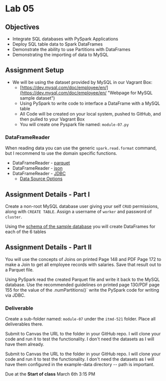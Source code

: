 # Lab 05

## Objectives

- Integrate SQL databases with PySpark Applications
- Deploy SQL table data to Spark DataFrames
- Demonstrate the ability to use Partitions with DataFrames
- Demonstrating the importing of data to MySQL

## Assignment Setup

- We will be using the dataset provided by MySQL in our Vagrant Box:
  - [https://dev.mysql.com/doc/employee/en/](https://dev.mysql.com/doc/employee/en/ "Webpage for MySQL sample dataset")
  - Using PySpark to write code to interface a DataFrame with a MySQL table
  - All Code will be created on your local system, pushed to GitHub, and then pulled to your Vagrant Box
  - You will create one Pyspark file named: `module-07.py`
 
### DataFrameReader

When reading data you can use the generic `spark.read.format` command, but I recommend to use the domain specific functions.

* DataFrameReader - [parquet](https://spark.apache.org/docs/3.2.0/api/python/reference/api/pyspark.sql.DataFrameReader.parquet.html "webpage for pyspark api parquet")
* DataFrameReader - [json](https://spark.apache.org/docs/3.2.0/api/python/reference/api/pyspark.sql.DataFrameReader.json.html "webpage for pyspark api json")
* DataFrameReader - [JDBC](https://spark.apache.org/docs/latest/api/python/reference/pyspark.sql/api/pyspark.sql.DataFrameReader.jdbc.html "Webpage for pyspark API JDBC")
  * [Data Source Options](https://spark.apache.org/docs/latest/sql-data-sources-jdbc.html#data-source-option "webpage for Pyspark API JDBC dataframe reader data source options")

## Assignment Details - Part I

Create a non-root MySQL database user giving your self `CRUD` permissions, along with `CREATE TABLE`. Assign a username of `worker` and password of `cluster`. 

Using the [schema of the sample database](https://dev.mysql.com/doc/employee/en/sakila-structure.html "webpage with MySQL sample database schema") you will create DataFrames for each of the 6 tables 

## Assignment Details - Part II

You will use the concepts of Joins on printed Page 148 and PDF Page 172 to make a Join to get all employee records with salaries. Save that result out to a Parquet file. 

Using PySpark read the created Parquet file and write it back to the MySQL database. Use the recommended guidelines on printed page 130/PDF page 155 for the value of the .numPartitions()` write the PySpark code for writing via JDBC. 

### Deliverable

Create a sub-folder named: `module-07` under the `itmd-521` folder. Place all deliverables there.

Submit to Canvas the URL to the folder in your GitHub repo. I will clone your code and run it to test the functionality. I don't need the datasets as I will have them already.

Submit to Canvas the URL to the folder in your GitHub repo. I will clone your code and run it to test the functionality. I don't need the datasets as I will have them configured in the example-data directory -- path is important.

Due at the **Start of class** March 6th 3:15 PM
